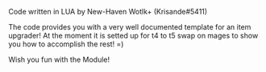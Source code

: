 Code written in LUA by New-Haven Wotlk+ (Krisande#5411)

The code provides you with a very well documented template for an item upgrader!
At the moment it is setted up for t4 to t5 swap on mages to show you how to accomplish the rest! =)

Wish you fun with the Module!
